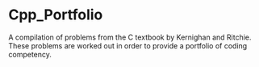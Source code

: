 # Cpp_Portfolio
A compilation of problems from the C textbook by Kernighan and Ritchie. These problems are worked out in order to provide a portfolio of coding competency.
